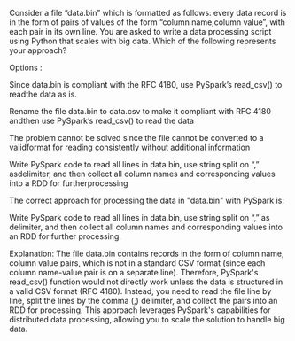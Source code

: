 Consider a file “data.bin” which is formatted as follows: every data record is in the form of pairs of values of the form “column name,column value”, with each pair in its own line. You are asked to write a data processing script using Python that scales with big data. Which of the following represents your approach?

Options :

Since data.bin is compliant with the RFC 4180, use PySpark’s read_csv() to readthe data as is.

Rename the file data.bin to data.csv to make it compliant with RFC 4180 andthen use PySpark’s read_csv() to read the data

The problem cannot be solved since the file cannot be converted to a validformat for reading consistently without additional information

Write PySpark code to read all lines in data.bin, use string split on “,” asdelimiter, and then collect all column names and corresponding values into a RDD for furtherprocessing



The correct approach for processing the data in "data.bin" with PySpark is:

Write PySpark code to read all lines in data.bin, use string split on “,” as delimiter, and then collect all column names and corresponding values into an RDD for further processing.

Explanation:
The file data.bin contains records in the form of column name, column value pairs, which is not in a standard CSV format (since each column name-value pair is on a separate line).
Therefore, PySpark's read_csv() function would not directly work unless the data is structured in a valid CSV format (RFC 4180).
Instead, you need to read the file line by line, split the lines by the comma (,) delimiter, and collect the pairs into an RDD for processing.
This approach leverages PySpark's capabilities for distributed data processing, allowing you to scale the solution to handle big data.